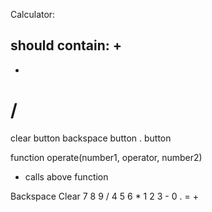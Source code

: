 Calculator:

should contain:
+
-
*
/
=
clear button
backspace button 
. button

function operate(number1, operator, number2)
 - calls above function


Backspace Clear
7 8        9 /
4 5        6 *
1 2        3 -
0 .        = +